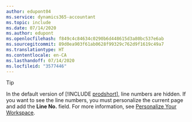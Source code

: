 ```yaml
---
author: edupont04
ms.service: dynamics365-accountant
ms.topic: include
ms.date: 07/14/2020
ms.author: edupont
ms.openlocfilehash: f849c4c84634c0290b6d448615d3a80bc537e6ab
ms.sourcegitcommit: 89d0ea903f61ab0628f99329c762d9f1619c49a7
ms.translationtype: HT
ms.contentlocale: en-CA
ms.lasthandoff: 07/14/2020
ms.locfileid: "3577446"
---
```

> [!TIP]
> In the default version of [!INCLUDE [prodshort](prodshort.md)], line numbers are hidden. If you want to see the line numbers, you must personalize the current page and add the **Line No.** field. For more information, see [Personalize Your Workspace](../ui-personalization-user.md#to-start-personalizing-a-page-through-the-personalizing-banner).  
